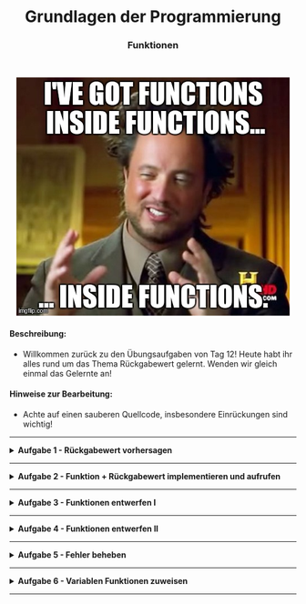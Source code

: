 
<h1 align="center">Grundlagen der Programmierung</h1>
<h3 align="center">Funktionen</h3>
<br>

<p align="center">
  <img src="img/meme.jpeg" />
</p>

#### Beschreibung:

- Willkommen zurück zu den Übungsaufgaben von Tag 12! Heute habt ihr alles rund um das Thema Rückgabewert gelernt. Wenden wir gleich einmal das Gelernte an!

#### Hinweise zur Bearbeitung:

- Achte auf einen sauberen Quellcode, insbesondere Einrückungen sind wichtig!

---

<details>
<summary><b>Aufgabe 1 - Rückgabewert vorhersagen </b></summary>

In dieser Aufgabe sind Codeausschnitte gegeben und du sollst vorhersagen, 
was für ein Wert in der Konsole ausgegeben wird.
Schreibe die Lösung in den Kommentar in der Datei, 
füge dann den Codeausschnitt hinzu und überprüfe dein Ergebnis.

a)
- Schau dir den nachfolgenden Code an und überlege wie die Ausgabe des Codes aussieht.

```
fun subtrahieren(): Int {
    var zahl1 = 28
    var zahl2 = 13
    return zahl1 - zahl2
}

fun main() {ㅤㅤ
    println(subtrahieren())
}

```

b)

- Schau dir den nachfolgenden Code an und überlege wie die Ausgabe des Codes aussieht.

```

fun lieblingsFarbe(): String {
    val farben: List<String> = listOf("Rot", "Blau", "Gelb", "Grün", "Lila", "Pink")
    var meineFarbe: String = farben[farben.size-4]
    return meineFarbe
}

fun main() {
    println(lieblingsFarbe())
}

```

c)

Schau dir den nachfolgenden Code an und überlege wie die Ausgabe des Codes aussieht.

```
fun ersteZahl(): Int {
    return (20 - 18) * 6
}

fun zweiteZahl(): Int {
    return 25 / 5 
}

fun main() {
    val ergebnis = ersteZahl() * zweiteZahl()
    println(ergebnis)
}
```

**Modul für die Aufgabe:** *Aufgabe1*  
**Datei für die Aufgabe:** *Textabgabe.kt* 

</details>

---

<details>
<summary><b>Aufgabe 2 - Funktion + Rückgabewert implementieren und aufrufen </b></summary>

- Schreibe eine Funktion ``zehnfach``, die das zehnfache einer vom Nutzer eingelesenen Zahl zurückgeben soll.
- Gebe den Rückgabewert in einem print-Statement in der main Funktion aus

**Modul für die Aufgabe:** *Aufgabe2*  
**Datei für die Aufgabe:** *ReturnImplementieren.kt*

</details>

---

<details>
<summary><b>Aufgabe 3 - Funktionen entwerfen I </b></summary>

In dieser Aufgabe sollst du ein paar Funktionen entwerfen, um etwas Übung zu bekommen.
Achte dabei auf den richtigen Rückgabewert. 
Prüfe dann jede Funktion programmatisch, indem du sie in der main() Funktion, 
wie in Aufgabe 1, aufrufst und den Rückgabewert in der Konsole ausgibst.

Ein Beispiel:

```

fun main() {
    println(eineFunktion())
}

fun eineFunktion(): String {
    return "Das ist eine Funktion!"
}

```

a)

Schreibe eine Funktion mit passendem Rückgabewert, die 5 zurückgibt. 

b)

Schreibe eine Funktion mit passendem Rückgabewert, die 6.234 zurückgibt.

c)

Schreibe eine Funktion mit passendem Rückgabewert, die "Hallo" zurückgibt.

d)

Schreibe eine Funktion, die eine Liste vom Typ String zurückgibt.
Die Liste ist dabei initial (also zu Begin) mit folgenden Werten gefüllt:

```

"Hallo", "Welt", "!"

```

e)

Schreibe eine Funktion, die eine MutableMap zurückgibt.
Der Key der MutableMap ist vom Typ String, der Wert der MutableMap ist vom Typ Boolean.
Die MutableMap ist dabei initial (also zu Begin) mit folgenden Paaren gefüllt:

```

"Lernen wir die Sprache Französisch?" -> false
"Lernen wir die Sprache Kotlin?" -> true

```

f)

Schreibe eine Funktion, die nichts zurückgibt.

**Modul für die Aufgabe:** *Aufgabe3*  
**Datei für die Aufgabe:** *FunktionenEntwerfen.kt*

</details>

---

<details>
<summary><b>Aufgabe 4 - Funktionen entwerfen II </b></summary>

Hier üben wir das Erstellen von Funktionen weiter.

a)

- Schreibe eine Funktion mit dem Namen <i>dreifacherWert</i>.
- Lege in der Funktion eine Variable vom Typ Int mit dem Wert 12 an.
- Verdreifache den Wert der Variable und gib sie zurück.

Rufe dann die Funktion in der main() Funktion, wie in den vorherigen Teilaufgaben, auf
und gib das Ergebnis in der Konsole aus.  
Ist das Ergebnis 36?

b)

Wir bauen uns eine kleine Videothek.

- Schreibe eine Funktion mit einem beliebigen Namen.
- Lege in der Funktion eine Liste vom Typ String an, die Liste soll initial folgende Werte besitzen:  
"Star Wars", "Shrek", "Toy Story"  
Das sind unsere Filme.
- Gebe dann in der Funktion eine Begrüßung und die Filme in der Konsole aus.  
- Frage dann den Nutzer, welchen Film er ausleihen möchte.
- Nimm dann eine Eingabe über die Konsole entgegen. Die Eingabe ist ein Index für die Liste an Filmen. 
(Also ein Integer zwischen 0 und 2).
- Gib dann den Film für den eingegebenen Index zurück.

Rufe dann die Funktion in der main() Funktion, wie in den vorherigen Teilaufgaben, auf
und gib das Ergebnis in der Konsole aus.


c)

Die letzte Aufgabe ist etwas kreativer, wir bauen eine Funktion, die einen Würfelwurf simuliert.

- Erstelle eine Funktion, die einen Würfelwurf simuliert.
D.h. die Funktion gibt mit gleicher Wahrscheinlichkeit einen Integer zwischen 1 und 6 aus.

**Modul für die Aufgabe:** *Aufgabe4*  
**Datei für die Aufgabe:** *WeitereFunktionenEntwerfen.kt*

</details>

---

<details>
<summary><b>Aufgabe 5 - Fehler beheben </b></summary>

Die Katze ist über die Tastatur gelaufen und hat den Code kaput gemacht.

- Korrigiere die Fehler in der Datei.

**Modul für die Aufgabe:** *Aufgabe5*  
**Datei für die Aufgabe:** *FehlerBeheben.kt*

</details>

---

<details>
<summary><b>Aufgabe 6 - Variablen Funktionen zuweisen </b></summary>

In dieser Aufgabe soll in einer Variablen das Ergebnis einer Funktion gespeichert werden

- Erstelle eine Funktion, die als Rückgabewert die Fläche eines Kreises zurückgibt. (3.14*r^2)
- Die Variable ``r`` soll dabei innerhalb der Funktion vom Nutzer eingelesen werden
- Erstelle nun in der main-Funktion eine neue Variable in der du das Ergebnis aus der Funktion speicherst
- Gebe diese im Anschluss in einem print-Statement aus

**Modul für die Aufgabe:** *Aufgabe6*  
**Datei für die Aufgabe:** *Aufgabe6.kt*

</details>

---